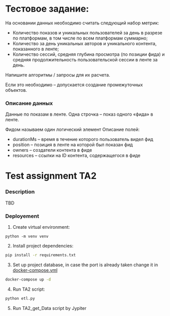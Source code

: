 # Тестовое задание:

На основании данных необходимо считать следующий набор метрик:

* Количество показов и уникальных пользователей за день в разрезе по платформам, в том числе по всем платформам суммарно;
* Количество за день уникальных авторов и уникального контента, показанного в ленте;
* Количество сессий, средняя глубина просмотра (по позиции фида) и средняя продолжительность пользовательской сессии в ленте за день.

Напишите алгоритмы / запросы для их расчета.

Если это необходимо – допускается создание промежуточных объектов.

### Описание данных
Данные по показам в ленте. Одна строчка – показ одного «фида» в ленте.

Фидом называем один логический элемент
Описание полей:

* durationMs – время в течение которого пользователь видел фид
* position – позиция в ленте на которой был показан фид
* owners – создатели контента в фиде
* resources – ссылки на ID контента, содержащегося в фиде


# Test assignment TA2

### Description 
TBD

### Deployement

1) Create virtual environment:
```
python -m venv venv
```
2) Install project dependencies:

```bash
pip install -r requirements.txt
```
3) Set up project database, in case the port is already taken change it in [docker-compose.yml](docker-compose.yml)
```bash
docker-compose up -d
```
4) Run TA2 script:
```bash
python etl.py
```
5) Run TA2_get_Data script by Jypiter

